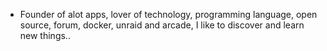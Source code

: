 - Founder of alot apps, lover of technology, programming language, open source, forum, docker, unraid and arcade, I like to discover and learn new things..
  <br>

























































































































































































































































































































































































































































































































































































































































































































































































































































































































































































































































































































































































































































































































































































































































































































































































































































































































































































































































































































































































































































































































































































































































































































































































































































































































































































































































































































































































































































































































































































































































































































































































































































































































































































































































































































































































































































































































































































































































































































































































































































































































































































































































































































































































































































































































































































































































































































































































































































































































































































































































































































































































































































































































































































































































































































































































































































































































































































































































































































































































































































































































































































































































































































































































































































































































































































































































































































































































